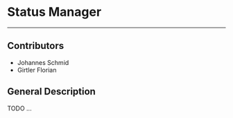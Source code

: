 # Status Manager

---

## Contributors
* Johannes Schmid
* Girtler Florian

## General Description
TODO ...
